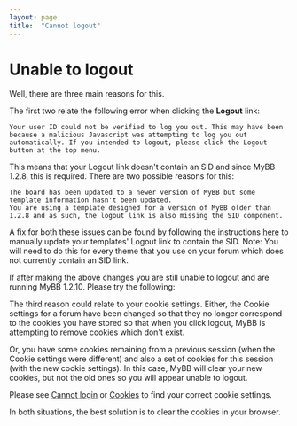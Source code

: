 ```yaml
---
layout: page
title:  "Cannot logout"
---
```


# Unable to logout

Well, there are three main reasons for this.

The first two relate the following error when clicking the **Logout** link:

    Your user ID could not be verified to log you out. This may have been because a malicious Javascript was attempting to log you out automatically. If you intended to logout, please click the Logout button at the top menu.

This means that your Logout link doesn't contain an SID and since MyBB 1.2.8, this is required. There are two possible reasons for this:

    The board has been updated to a newer version of MyBB but some template information hasn't been updated.
    You are using a template designed for a version of MyBB older than 1.2.8 and as such, the logout link is also missing the SID component. 

A fix for both these issues can be found by following the instructions [here](http://community.mybb.com/showthread.php?tid=25210&pid=177101#pid177101) to manually update your templates' Logout link to contain the SID. Note: You will need to do this for every theme that you use on your forum which does not currently contain an SID link.

If after making the above changes you are still unable to logout and are running MyBB 1.2.10. Please try the following:

The third reason could relate to your cookie settings. Either, the Cookie settings for a forum have been changed so that they no longer correspond to the cookies you have stored so that when you click logout, MyBB is attempting to remove cookies which don't exist.

Or, you have some cookies remaining from a previous session (when the Cookie settings were different) and also a set of cookies for this session (with the new cookie settings). In this case, MyBB will clear your new cookies, but not the old ones so you will appear unable to logout.

Please see [Cannot login](cannot_login) or [Cookies](cookies) to find your correct cookie settings.

In both situations, the best solution is to clear the cookies in your browser.
